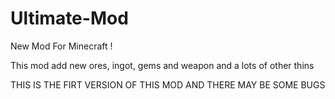 # Ultimate-Mod
New Mod For Minecraft !

This mod add new ores, ingot, gems and weapon and a lots of other thins

THIS IS THE FIRT VERSION OF THIS MOD AND THERE MAY BE SOME BUGS

